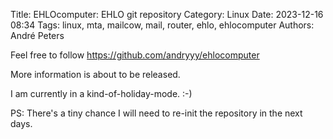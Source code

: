 Title: EHLOcomputer: EHLO git repository
Category: Linux
Date: 2023-12-16 08:34
Tags: linux, mta, mailcow, mail, router, ehlo, ehlocomputer
Authors: André Peters


Feel free to follow https://github.com/andryyy/ehlocomputer

More information is about to be released.

I am currently in a kind-of-holiday-mode. :-)

PS: There's a tiny chance I will need to re-init the repository in the next days.
